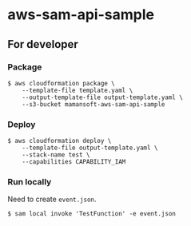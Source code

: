 aws-sam-api-sample
==================


For developer
-------------

### Package

```
$ aws cloudformation package \
    --template-file template.yaml \
    --output-template-file output-template.yaml \
    --s3-bucket mamansoft-aws-sam-api-sample
```

### Deploy

```
$ aws cloudformation deploy \
    --template-file output-template.yaml \
    --stack-name test \
    --capabilities CAPABILITY_IAM
```

### Run locally

Need to create `event.json`.

```
$ sam local invoke 'TestFunction' -e event.json
```

